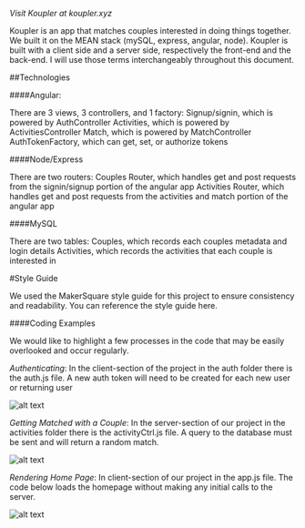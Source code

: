 
*Visit Koupler at koupler.xyz*

Koupler is an app that matches couples interested in doing things together. We built it on the MEAN stack (mySQL, express, angular, node). Koupler is built with a client side and a server side, respectively the front-end and the back-end. I will use those terms interchangeably throughout this document. 

##Technologies

####Angular: 

There are 3 views, 3 controllers, and 1 factory:
Signup/signin, which is powered by AuthController
Activities, which is powered by ActivitiesController
Match, which is powered by MatchController
AuthTokenFactory, which can get, set, or authorize tokens

####Node/Express

There are two routers:
Couples Router, which handles get and post requests from the signin/signup portion of the angular app
Activities Router, which handles get and post requests from the activities and match portion of the angular app

####MySQL

There are two tables:
Couples, which records each couples metadata and login details
Activities, which records the activities that each couple is interested in

#Style Guide

We used the MakerSquare style guide for this project to ensure consistency and readability. You can reference the style guide here. 

####Coding Examples

We would like to highlight a few processes in the code that may be easily overlooked and occur regularly. 

*Authenticating*: In the client-section of the project in the auth folder there is the auth.js file. A new auth token will need to be created for each new user or returning user

![alt text](http://s19.postimg.org/p4cnke94j/kouple1.png)

*Getting Matched with a Couple*: In the server-section of our project in the activities folder there is the activityCtrl.js file. A query to the database must be sent and will return a random match. 

![alt text](http://s19.postimg.org/d17bwty2b/kouple2.png)

*Rendering Home Page*: In client-section of our project in the app.js file. The code below loads the homepage without making any initial calls to the server. 

![alt text](http://s19.postimg.org/rj4j4tpdf/kouple_3.png)

